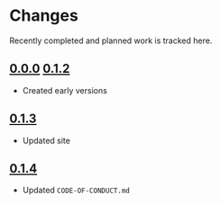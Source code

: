 # Changes
Recently completed and planned work is tracked here.

## [0.0.0](.) [0.1.2](.)
- Created early versions

## [0.1.3](.)
- Updated site

## [0.1.4](.)
- Updated `CODE-OF-CONDUCT.md`

